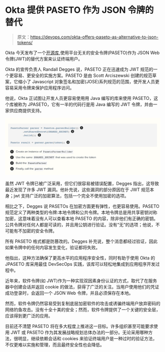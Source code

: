 # Okta 提供 PASETO 作为 JSON 令牌的替代

> 原文：<https://devops.com/okta-offers-paseto-as-alternative-to-json-tokens/>

Okta 今天发布了一个[开源库](https://developer.okta.com/blog/2020/07/23/introducing-jpaseto),使用平台无关的安全令牌(PASETO)作为 JSON Web 令牌(JWT)的替代方案来认证终端用户。

Okta 的宣传负责人 Randall Degges 说，PASETO 正在迅速成为 JWT 规范的一个更容易、更安全的实施方案。PASETO 是由 Scott Arciszewski 创建的规范草案，它缩小了 Javascript 对象签名和加密(JOSE)系列规范的范围，使开发人员更容易采用令牌来保护应用程序访问。

他说，Okta 正试图让开发人员更容易使用用 Java 编写的库来使用 PASETO，这个库被称为 JPASETO，它有一半的代码行是用 Java 编写的 JWT 令牌，并由一家供应商提供支持。

![](img/4bff76dd381002c3565d85997c9b8e1a.png)

虽然 JWT 令牌已被广泛采用，但它们很容易被错误配置，Degges 指出，这导致最近发现了许多 JWT 漏洞。他补充说，这些漏洞的部分原因在于 JWT 规范本身；jwt 支持广泛的加密算法，包括一个完全不使用加密的选项。

相比之下，Degges 说 PASETOs 在加密方面更有弹性，也更容易使用。PASETO 规范定义了两种类型的令牌:本地令牌和公共令牌。本地令牌总是用共享密钥对称加密，这意味着没有人可以查看本地 PASETO 的内容，除非他们有正确的密钥。公共令牌对任何人都是可读的，并且用公钥进行验证。没有“无”的选项；他说，不可能有不加密的安全令牌。

所有 PASETO 格式都是防篡改的。Degges 补充说，整个消息都经过验证，因此如果令牌中的任何内容发生变化，验证都将失败。

他指出，这种方法确保了更高水平的应用程序安全性，同时有助于使用 Okta 的 JPASETO 库采用最佳 DevSecOps 实践，该库可以轻松地集成到应用程序开发过程中。

近年来，软件令牌(如 JWT)作为一种实现双因素身份认证的方式，取代了在服务器中创建会话并返回 cookie 的做法，获得了广泛的关注。当用户使用他们的凭证成功登录时，会返回一个 JSON Web 令牌，并且必须保存在本地。

然而，软件令牌仍然容易受到复制底层加密软件的攻击或诱骗终端用户放弃密码的网络钓鱼攻击。没有十全十美的安全；然而，软件令牌提供了一个关键的安全层，应该得到更广泛的应用。

目前还不清楚 PASETO 将在多大程度上推进这一目标。许多组织甚至可能要求使用 JWT 或 PASETO 作为其发展战略规划总体办法的一部分。无论采用哪种方法，很明显，继续依赖会话和 cookies 来验证终端用户是一种过时的验证方法，不仅更难以实施和管理，而且最终安全性也会降低。